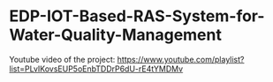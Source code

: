 # EDP-IOT-Based-RAS-System-for-Water-Quality-Management
Youtube video of the project:
https://www.youtube.com/playlist?list=PLvIKovsEUP5oEnbTDDrP6dU-rE4tYMDMv
